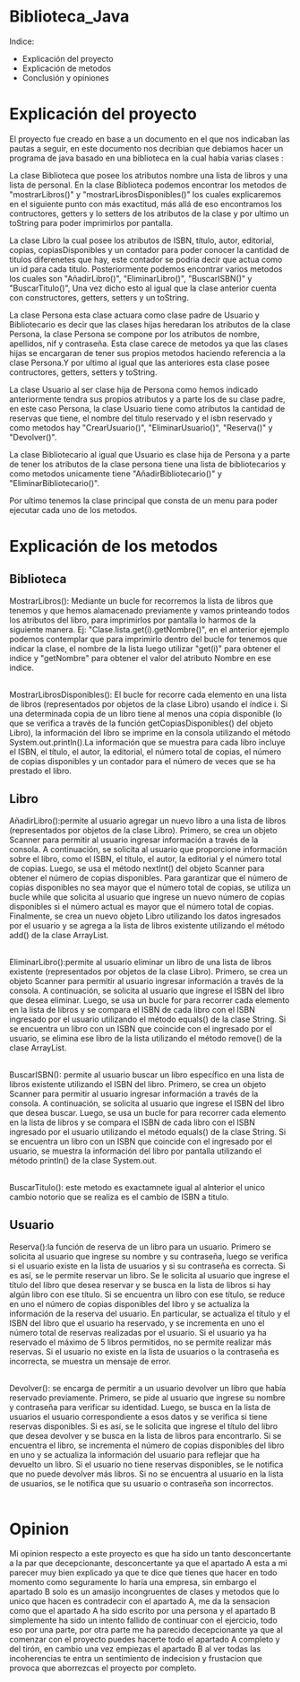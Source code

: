 # Biblioteca_Java
Indice: <br>
* Explicación del proyecto <br>
* Explicación de metodos <br>
* Conclusión y opiniones

# Explicación del proyecto
<p>
El proyecto fue creado en base a un documento en el que nos indicaban las pautas a seguir, en este documento nos decribian que debiamos hacer un programa de java basado en una biblioteca en la cual habia varias clases : <br>

La clase Biblioteca que posee los atributos nombre una lista de libros y una lista de personal. En la clase Biblioteca podemos encontrar los metodos de "mostrarLibros()" y "mostrarLibrosDisponibles()" los cuales explicaremos en el siguiente punto con más exactitud, más allá de eso encontramos los contructores, getters y lo setters de los atributos de la clase y por ultimo un toString para poder imprimirlos por pantalla. <br>

La clase Libro la cual posee los atributos de ISBN, título, autor, editorial, copias, copiasDisponibles y un contador para poder conocer la cantidad de titulos diferenetes que hay, este contador se podria decir que actua como un id para cada titulo. Posteriormente podemos encontrar varios metodos los cuales son "AñadirLibro()", "EliminarLibro()", "BuscarISBN()" y "BuscarTitulo()", Una vez dicho esto al igual que la clase anterior cuenta con constructores, getters, setters y un toString. <br>

La clase Persona esta clase actuara como clase padre de Usuario y Bibliotecario es decir que las clases hijas heredaran los atributos de la clase Persona, la clase Persona se compone por los atributos de nombre, apellidos, nif y contraseña. Esta clase carece de metodos ya que las clases hijas se encargaran de tener sus propios metodos haciendo referencia a la clase Persona.Y por ultimo al igual que las anteriores esta clase posee contructores, getters, setters y toString.<br>

La clase Usuario al ser clase hija de Persona como hemos indicado anteriormente tendra sus propios atributos y a parte los de su clase padre, en este caso Persona, la clase Usuario tiene como atributos la cantidad de reservas que tiene, el nombre del titulo reservado y el isbn reservado y como metodos hay "CrearUsuario()", "EliminarUsuario()", "Reserva()" y "Devolver()". <br>

La clase Bibliotecario al igual que Usuario es clase hija de Persona y a parte de tener los atributos de la clase persona tiene una lista de bibliotecarios y como metodos unicamente tiene "AñadirBibliotecario()" y "EliminarBibliotecario()".<br>

Por ultimo tenemos la clase principal que consta de un menu para poder ejecutar cada uno de los metodos.

</p>

# Explicación de los metodos
<p>
 <h2>Biblioteca</h2>
MostrarLibros(): Mediante un bucle for recorremos la lista de libros que tenemos y que hemos alamacenado previamente y vamos printeando todos los atributos del libro, para imprimirlos por pantalla lo harmos de la siguiente manera. Ej: "Clase.lista.get(i).getNombre()", en el anterior ejemplo podemos contemplar que para imprimirlo dentro del bucle for tenemos que indicar la clase, el nombre de la lista luego utilizar "get(i)" para obtener el indice y "getNombre" para obtener el valor del atributo Nombre en ese indice. <br>
 <br>
 
MostrarLibrosDisponibles(): El bucle for recorre cada elemento en una lista de libros (representados por objetos de la clase Libro) usando el índice i. Si una determinada copia de un libro tiene al menos una copia disponible (lo que se verifica a través de la función getCopiasDisponibles() del objeto Libro), la información del libro se imprime en la consola utilizando el método System.out.println().La información que se muestra para cada libro incluye el ISBN, el título, el autor, la editorial, el número total de copias, el número de copias disponibles y un contador para el número de veces que se ha prestado el libro. <br>
</p>

<p>
<h2>Libro</h2>
AñadirLibro():permite al usuario agregar un nuevo libro a una lista de libros (representados por objetos de la clase Libro). Primero, se crea un objeto Scanner para permitir al usuario ingresar información a través de la consola. A continuación, se solicita al usuario que proporcione información sobre el libro, como el ISBN, el título, el autor, la editorial y el número total de copias. Luego, se usa el método nextInt() del objeto Scanner para obtener el número de copias disponibles. Para garantizar que el número de copias disponibles no sea mayor que el número total de copias, se utiliza un bucle while que solicita al usuario que ingrese un nuevo número de copias disponibles si el número actual es mayor que el número total de copias. Finalmente, se crea un nuevo objeto Libro utilizando los datos ingresados por el usuario y se agrega a la lista de libros existente utilizando el método add() de la clase ArrayList. <br>
<br>

EliminarLibro():permite al usuario eliminar un libro de una lista de libros existente (representados por objetos de la clase Libro). Primero, se crea un objeto Scanner para permitir al usuario ingresar información a través de la consola. A continuación, se solicita al usuario que ingrese el ISBN del libro que desea eliminar. Luego, se usa un bucle for para recorrer cada elemento en la lista de libros y se compara el ISBN de cada libro con el ISBN ingresado por el usuario utilizando el método equals() de la clase String. Si se encuentra un libro con un ISBN que coincide con el ingresado por el usuario, se elimina ese libro de la lista utilizando el método remove() de la clase ArrayList. <br>
<br>

BuscarISBN(): permite al usuario buscar un libro específico en una lista de libros existente utilizando el ISBN del libro. Primero, se crea un objeto Scanner para permitir al usuario ingresar información a través de la consola. A continuación, se solicita al usuario que ingrese el ISBN del libro que desea buscar. Luego, se usa un bucle for para recorrer cada elemento en la lista de libros y se compara el ISBN de cada libro con el ISBN ingresado por el usuario utilizando el método equals() de la clase String. Si se encuentra un libro con un ISBN que coincide con el ingresado por el usuario, se muestra la información del libro por pantalla utilizando el método println() de la clase System.out. <br>
<br>

BuscarTitulo(): este metodo es exactamnete igual al alnterior el unico cambio notorio que se realiza es el cambio de ISBN a titulo. <br>
</p>

<p>
<h2>Usuario</h2>
Reserva():la función de reserva de un libro para un usuario. Primero se solicita al usuario que ingrese su nombre y su contraseña, luego se verifica si el usuario existe en la lista de usuarios y si su contraseña es correcta. Si es así, se le permite reservar un libro. Se le solicita al usuario que ingrese el título del libro que desea reservar y se busca en la lista de libros si hay algún libro con ese título. Si se encuentra un libro con ese título, se reduce en uno el número de copias disponibles del libro y se actualiza la información de la reserva del usuario. En particular, se actualiza el título y el ISBN del libro que el usuario ha reservado, y se incrementa en uno el número total de reservas realizadas por el usuario. Si el usuario ya ha reservado el máximo de 5 libros permitidos, no se permite realizar más reservas. Si el usuario no existe en la lista de usuarios o la contraseña es incorrecta, se muestra un mensaje de error. <br>
<br>

Devolver(): se encarga de permitir a un usuario devolver un libro que había reservado previamente. Primero, se pide al usuario que ingrese su nombre y contraseña para verificar su identidad. Luego, se busca en la lista de usuarios el usuario correspondiente a esos datos y se verifica si tiene reservas disponibles. Si es así, se le solicita que ingrese el título del libro que desea devolver y se busca en la lista de libros para encontrarlo. Si se encuentra el libro, se incrementa el número de copias disponibles del libro en uno y se actualiza la información del usuario para reflejar que ha devuelto un libro. Si el usuario no tiene reservas disponibles, se le notifica que no puede devolver más libros. Si no se encuentra al usuario en la lista de usuarios, se le notifica que su usuario o contraseña son incorrectos.<br>
<br>
</p>

# Opinion
<p>
Mi opinion respecto a este proyecto es que ha sido un tanto desconcertante a la par que decepcionante, desconcertante ya que el apartado A esta a mi parecer muy bien explicado ya que te dice que tienes que hacer en todo momento como seguramente lo haría una empresa, sin embargo el apartado B solo es un amasijo incongruentes de clases y metodos que lo unico que hacen es contradecir con el apartado A, me da la sensacion como que el apartado A ha sido escrito por una persona y el apartado B simplemente ha sido un intento fallido de continuar con el ejercicio, todo eso por una parte, por otra parte me ha parecido decepcionante ya que al comenzar con el proyecto puedes hacerte todo el apartado A completo y del tirón, en cambio una vez empiezas el apartado B al ver todas las incoherencias te entra un sentimiento de indecision y frustacion que provoca que aborrezcas el proyecto por completo.
</p>
